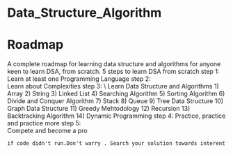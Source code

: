 # Data_Structure_Algorithm
# Roadmap
A complete roadmap for learning data structure and algorithms for anyone keen to learn DSA, from scratch. 
5 steps to learn DSA from scratch
step 1:   \
      Learn at least one Programming Language
step 2:   \
      Learn about Complexities
step 3:   \ 
      Learn Data Structure and Algorithms
      1) Array
      2) String
      3) Linked List
      4) Searching Algorithm
      5) Sorting Algorithm
      6) Divide and Conquer Algorithm
      7) Stack
      8) Queue
      9) Tree Data Structure
      10) Graph Data Structure
      11) Greedy Mehtodology
      12) Recursion
      13) Backtracking Algorithm
      14) Dynamic Programming
step 4:
      Practice, practice and practice more
step 5:      
      Compete and become a pro

      
```if code didn't run.Don't warry . Search your solution towards interent```
